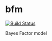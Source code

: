 bfm
===
[![Build Status](https://travis-ci.org/jdanielnd/bfm.png)](https://travis-ci.org/jdanielnd/bfm)

Bayes Factor model
